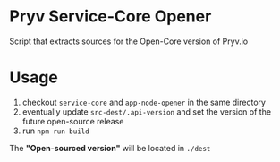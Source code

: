 # Pryv Service-Core Opener

Script that extracts sources for the Open-Core version of Pryv.io

# Usage

1. checkout `service-core` and `app-node-opener` in the same directory
2. eventually update `src-dest/.api-version` and set the version of the future open-source release
3. run `npm run build`

The **"Open-sourced version"** will be located in `./dest`

